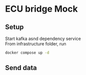 # ECU bridge Mock #
## Setup ##
Start kafka asnd dependency service<br>
From infrastructure folder, run
``` bash
docker compose up -d
```

## Send data ##
